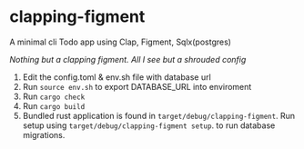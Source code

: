 # clapping-figment
A minimal cli Todo app using Clap, Figment, Sqlx(postgres) 

*Nothing but a clapping figment. All I see but a shrouded config*


1. Edit the config.toml & env.sh file with database url
2. Run `source env.sh` to export DATABASE_URL into enviroment
3. Run `cargo check`
4. Run `cargo build`
5. Bundled rust application is found in `target/debug/clapping-figment`. 
Run setup using `target/debug/clapping-figment setup`.
to run database migrations.